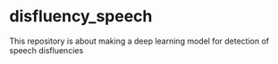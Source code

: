 # disfluency_speech
This repository is about making a deep learning model for detection of speech disfluencies
